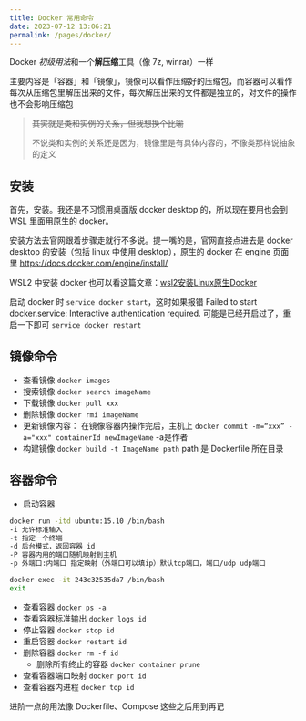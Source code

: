 ```yaml
---
title: Docker 常用命令
date: 2023-07-12 13:06:21
permalink: /pages/docker/
---
```


Docker *初级用法*和一个**解压缩**工具（像 7z, winrar）一样

主要内容是「容器」和「镜像」，镜像可以看作压缩好的压缩包，而容器可以看作每次从压缩包里解压出来的文件，每次解压出来的文件都是独立的，对文件的操作也不会影响压缩包

> <del>其实就是类和实例的关系，但我想换个比喻</del>
> 
> 不说类和实例的关系还是因为，镜像里是有具体内容的，不像类那样说抽象的定义

## 安装

首先，安装。我还是不习惯用桌面版 docker desktop 的，所以现在要用也会到 WSL 里面用原生的 docker。

安装方法去官网跟着步骤走就行不多说。提一嘴的是，官网直接点进去是 docker desktop 的安装（包括 linux 中使用 desktop），原生的 docker 在 engine 页面里 https://docs.docker.com/engine/install/

WSL2 中安装 docker 也可以看这篇文章：[wsl2安装Linux原生Docker](https://zhuanlan.zhihu.com/p/421998834)

启动 docker 时 `service docker start`，这时如果报错 Failed to start docker.service: Interactive authentication required. 可能是已经开启过了，重启一下即可 `service docker restart`

## 镜像命令

- 查看镜像 `docker images`
- 搜索镜像 `docker search imageName`
- 下载镜像 `docker pull xxx`
- 删除镜像 `docker rmi imageName`
- 更新镜像内容：
  在镜像容器内操作完后，主机上 `docker commit -m=“xxx” -a="xxx" containerId newImageName` -a是作者  
- 构建镜像 `docker build -t ImageName path` path 是 Dockerfile 所在目录

## 容器命令

- 启动容器
```bash
docker run -itd ubuntu:15.10 /bin/bash
-i 允许标准输入
-t 指定一个终端
-d 后台模式，返回容器 id
-P 容器内用的端口随机映射到主机
-p 外端口:内端口 指定映射（外端口可以填ip）默认tcp端口，端口/udp udp端口

docker exec -it 243c32535da7 /bin/bash
exit
```

- 查看容器 `docker ps -a`
- 查看容器标准输出 `docker logs id`
- 停止容器 `docker stop id`
- 重启容器 `docker restart id`
- 删除容器 `docker rm -f id`
	- 删除所有终止的容器 `docker container prune`
- 查看容器端口映射 `docker port id`
- 查看容器内进程 `docker top id`


进阶一点的用法像 Dockerfile、Compose 这些之后用到再记